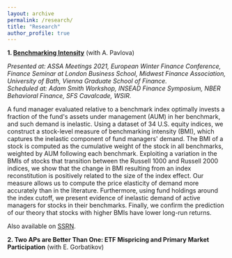 ```yaml
---
layout: archive
permalink: /research/
title: "Research"
author_profile: true
---
```


**1. [Benchmarking Intensity](http://staisiya.github.io/files/Pavlova_and_Sikorskaya_2021.pdf)** (with A. Pavlova)

*Presented at: ASSA Meetings 2021, European Winter Finance Conference, Finance Seminar at London Business School, Midwest Finance Association, University of Bath, Vienna Graduate School of Finance.*  
*Scheduled at: Adam Smith Workshop, INSEAD Finance Symposium, NBER Behavioral Finance, SFS Cavalcade, WSIR.*

A fund manager evaluated relative to a benchmark index optimally invests a fraction of the fund's assets under management (AUM) in her benchmark, and such demand is inelastic. Using a dataset of 34 U.S. equity indices, we construct a stock-level measure of benchmarking intensity (BMI), which captures the inelastic component of fund managers' demand. The BMI of a stock is computed as the cumulative weight of the stock in all benchmarks, weighted by AUM following each benchmark. Exploiting a variation in the BMIs of stocks that transition between the Russell 1000 and Russell 2000 indices, we show that the change in BMI resulting from an index reconstitution is positively related to the size of the index effect. Our measure allows us to compute the price elasticity of demand more accurately than in the literature. Furthermore, using fund holdings around the index cutoff, we present evidence of inelastic demand of active managers for stocks in their benchmarks. Finally, we confirm the prediction of our theory that stocks with higher BMIs have lower long-run returns.

Also available on [SSRN](https://papers.ssrn.com/sol3/papers.cfm?abstract_id=3689959).


**2. Two APs are Better Than One: ETF Mispricing and Primary Market Participation** (with E. Gorbatikov)


<!-- {% if author.googlescholar %}
  You can also find my articles on <u><a href="{{author.googlescholar}}">my Google Scholar profile</a>.</u>
{% endif %}

{% include base_path %}

{% for post in site.research reversed %}
  {% include archive-single.html %}
{% endfor %}
-->
